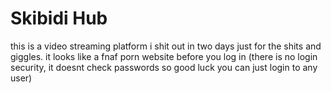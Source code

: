 # Skibidi Hub
this is a video streaming platform i shit out in two days just for the shits and giggles. it looks like a fnaf porn website before you log in (there is no login security, it doesnt check passwords so good luck you can just login to any user)